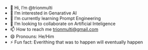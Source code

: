 - 👋 Hi, I’m @trionmulti
- 👀 I’m interested in Genarative AI
- 🌱 I’m currently learning Prompt Engineering
- 💞️ I’m looking to collaborate on Artificial Inteligence
- 📫 How to reach me trionmulti@gmail.com
- 😄 Pronouns: He/Him
- ⚡ Fun fact: Everithing that was to happen will eventually happen

<!---
trionmulti/trionmulti is a ✨ special ✨ repository because its `README.md` (this file) appears on your GitHub profile.
You can click the Preview link to take a look at your changes.
--->
